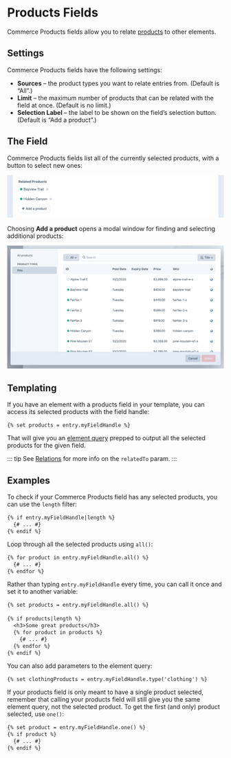 # Products Fields

Commerce Products fields allow you to relate [products](products-variants.md#products) to other elements.

## Settings

Commerce Products fields have the following settings:

- **Sources** – the product types you want to relate entries from. (Default is “All”.)
- **Limit** – the maximum number of products that can be related with the field at once. (Default is no limit.)
- **Selection Label** – the label to be shown on the field’s selection button. (Default is “Add a product”.)

## The Field

Commerce Products fields list all of the currently selected products, with a button to select new ones:

<img src="./images/product-field-example.png" alt="Products field">

Choosing **Add a product** opens a modal window for finding and selecting additional products:

<img src="./images/product-field-modal.png" alt="Product selection modal">

## Templating

If you have an element with a products field in your template, you can access its selected products with the field handle:

```twig
{% set products = entry.myFieldHandle %}
```

That will give you an [element query](/4.x/element-queries.md) prepped to output all the selected products for the given field.

::: tip
See [Relations](/4.x/relations.md) for more info on the `relatedTo` param.
:::

## Examples

To check if your Commerce Products field has any selected products, you can use the `length` filter:

```twig
{% if entry.myFieldHandle|length %}
  {# ... #}
{% endif %}
```

Loop through all the selected products using `all()`:

```twig
{% for product in entry.myFieldHandle.all() %}
  {# ... #}
{% endfor %}
```

Rather than typing `entry.myFieldHandle` every time, you can call it once and set it to another variable:

```twig
{% set products = entry.myFieldHandle.all() %}

{% if products|length %}
  <h3>Some great products</h3>
  {% for product in products %}
    {# ... #}
  {% endfor %}
{% endif %}
```

You can also add parameters to the element query:

```twig
{% set clothingProducts = entry.myFieldHandle.type('clothing') %}
```

If your products field is only meant to have a single product selected, remember that calling your products field will still give you the same element query, not the selected product. To get the first (and only) product selected, use `one()`:

```twig
{% set product = entry.myFieldHandle.one() %}
{% if product %}
  {# ... #}
{% endif %}
```
